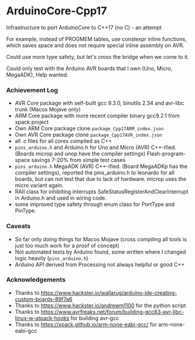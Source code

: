 # ArduinoCore-Cpp17

Infrastructure to port ArduinoCore to C++17 (no C) - an attempt

For example, instead of PROGMEM tables, use constexpr inline functions, which saves space and does not require special inline assembly on AVR.

Could use more type safety, but let's cross the bridge when we come to it.

Could only test with the Arduino AVR boards that I own (Uno, Micro, MegaADK), Help wanted.

### Achievement Log

* AVR Core package with self-built gcc 9.3.0, binutils 2.34 and avr-libc trunk (Macos Mojave only)
* ARM Core package with more recent compiler binary gcc9.2.1 from xpack project
* Own ARM Core package clone `package_Cpp17ARM_index.json`
* Own AVR Core package clone `package_Cpp17AVR_index.json`
* all .c files for all cores compiled as C++ 
* `pins_arduino.h` and Arduino.h for Uno and Micro (AVR) C++-ified. (Boards microp and unop have the compiler settings) Flash-program-space savings 7-20% from simple test cases
* `pins_arduino.h` MegaADK (AVR) C++-ified. (Board MegaADKp has the compiler settings), reported the pins_arduino.h to leonardo for all boards, but can not test that due to lack of hardware. microp uses the micro variant again.
* RAII class for inhibiting interrupts SafeStatusRegisterAndClearInterrupt in Arduino.h and used in wiring code.
* some improved type safety through enum class for PortType and PinType.


### Caveats

* So far only doing things for Macos Mojave (cross compiling all tools is just too much work for a proof of concept)
* Not automated tests by Arduino found, some written where I changed logic heavily (`pins_arduino.h`)
* Arduino API derived from Processing not always helpful or good C++

### Acknowledgements

* Thanks to https://www.hackster.io/wallarug/arduino-ide-creating-custom-boards-89f7a6
* Thanks to https://www.hackster.io/andrewm1100 for the python script
* Thanks to https://www.avrfreaks.net/forum/building-gcc83-avr-libc-linux-w-atpack-hooks for building avr-gcc
* Thanks to https://xpack.github.io/arm-none-eabi-gcc/ for arm-none-eabi-gcc
